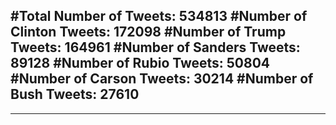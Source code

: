 #Total Number of Tweets: 534813 
#Number of Clinton Tweets: 172098
#Number of Trump Tweets: 164961
#Number of Sanders Tweets: 89128
#Number of Rubio Tweets: 50804
#Number of Carson Tweets: 30214
#Number of Bush Tweets: 27610
---
---
